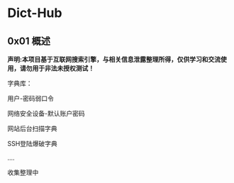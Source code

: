 # Dict-Hub
## 0x01 概述

**声明:本项目基于互联网搜索引擎，与相关信息泄露整理所得，仅供学习和交流使用，请勿用于非法未授权测试！**

字典库：

用户-密码弱口令

网络安全设备-默认账户密码

网站后台扫描字典

SSH登陆爆破字典

....

收集整理中
